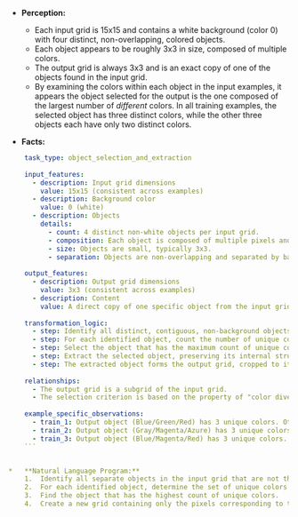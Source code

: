 *   **Perception:**
    *   Each input grid is 15x15 and contains a white background (color 0) with four distinct, non-overlapping, colored objects.
    *   Each object appears to be roughly 3x3 in size, composed of multiple colors.
    *   The output grid is always 3x3 and is an exact copy of one of the objects found in the input grid.
    *   By examining the colors within each object in the input examples, it appears the object selected for the output is the one composed of the largest number of *different* colors. In all training examples, the selected object has three distinct colors, while the other three objects each have only two distinct colors.

*   **Facts:**
    
```yaml
    task_type: object_selection_and_extraction
    
    input_features:
      - description: Input grid dimensions
        value: 15x15 (consistent across examples)
      - description: Background color
        value: 0 (white)
      - description: Objects
        details:
          - count: 4 distinct non-white objects per input grid.
          - composition: Each object is composed of multiple pixels and multiple colors.
          - size: Objects are small, typically 3x3.
          - separation: Objects are non-overlapping and separated by background pixels.
    
    output_features:
      - description: Output grid dimensions
        value: 3x3 (consistent across examples)
      - description: Content
        value: A direct copy of one specific object from the input grid.
    
    transformation_logic:
      - step: Identify all distinct, contiguous, non-background objects in the input grid.
      - step: For each identified object, count the number of unique colors it contains (excluding the background color).
      - step: Select the object that has the maximum count of unique colors. (Assume uniqueness based on examples).
      - step: Extract the selected object, preserving its internal structure and colors.
      - step: The extracted object forms the output grid, cropped to its bounding box.
    
    relationships:
      - The output grid is a subgrid of the input grid.
      - The selection criterion is based on the property of "color diversity" within each object.
    
    example_specific_observations:
      - train_1: Output object (Blue/Green/Red) has 3 unique colors. Other objects have 2 unique colors.
      - train_2: Output object (Gray/Magenta/Azure) has 3 unique colors. Other objects have 2 unique colors.
      - train_3: Output object (Blue/Magenta/Red) has 3 unique colors. Other objects have 2 unique colors.
    ```


*   **Natural Language Program:**
    1.  Identify all separate objects in the input grid that are not the background color (white). An object is a contiguous group of non-white pixels.
    2.  For each identified object, determine the set of unique colors present within that object. Count the number of unique colors in this set.
    3.  Find the object that has the highest count of unique colors.
    4.  Create a new grid containing only the pixels corresponding to this selected object, maintaining their original colors and relative positions. Crop this new grid tightly around the object (remove any surrounding rows/columns that are entirely background color). This cropped grid is the output.